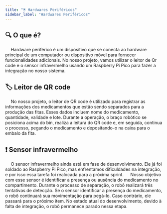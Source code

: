 ```yaml
---
title: "🖲️ Hardwares Periféricos"
sidebar_label: "Hardwares Periféricos"
---
```


## 🔍 O que é?

&emsp; Hardware periférico é um dispositivo que se conecta ao hardware principal de um computador ou dispositivo móvel para fornecer funcionalidades adicionais. No nosso projeto, vamos utilizar o leitor de Qr code e o sensor infravermelho usando um Raspberry Pi Pico para fazer a integração no nosso sistema.

## 🏷️ Leitor de QR code

&emsp; No nosso projeto, o leitor de QR code é utilizado para registrar as informações dos medicamentos que estão sendo separados para a produção das fitas. Esses dados incluem nome do medicamento, quantidade, validade e lote. Durante a operação, o braço robótico se posiciona acima do bin, realiza a leitura do QR code e, em seguida, continua o processo, pegando o medicamento e depositando-o na caixa para o embalo da fita.

## ❗ Sensor infravermelho

&emsp; O sensor infravermelho ainda está em fase de desenvolvimento. Ele já foi soldado ao Raspberry Pi Pico, mas enfrentamos dificuldades na integração, e por isso essa tarefa foi realocada para a próxima sprint.
&emsp; Nosso objetivo com esse sensor é identificar a presença ou ausência do medicamento no compartimento. Durante o processo de separação, o robô realizará três tentativas de detecção. Se o sensor identificar a presença do medicamento, o robô continuará sua movimentação para pegá-lo. Caso contrário, ele passará para o próximo item. No estado atual do desenvolvimento, devido à falta de integração, o robô permanece parado nessa etapa.


